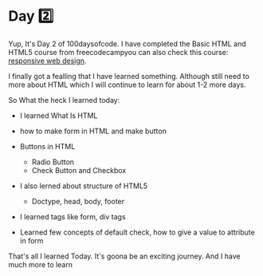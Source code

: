 # Day 2️⃣

Yup, It's Day 2 of 100daysofcode. I have completed the Basic HTML and HTML5 course from freecodecampyou can also check this course: [responsive web design](https://www.freecodecamp.org/learn/responsive-web-design).

I finally got a fealling that I have learned something. Although still need to more about HTML which I will continue to learn for about 1-2 more days.


So What the heck I learned today:

- I learned What Is HTML
- how to make form in HTML and make button
- Buttons in HTML
  - Radio Button
  - Check Button and Checkbox

- I also lerned about structure of HTML5
  - Doctype, head, body, footer

- I learned tags like form, div tags

- Learned few concepts of default check, how to give a value to attribute in form

That's all I learned Today. It's goona be an exciting journey. And I have much more to learn
    